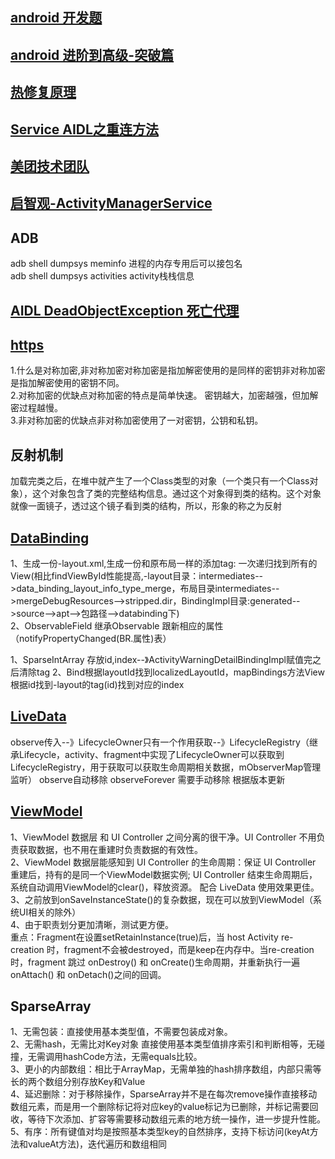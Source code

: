 ## [android 开发题](https://juejin.cn/post/6844903891625050119)
## [android 进阶到高级-突破篇](https://pangrongxian.github.io/2017/07/17/Android%20%E8%BF%9B%E9%98%B6%E5%88%B0%E9%AB%98%E7%BA%A7%20-%20%E7%AA%81%E7%A0%B4%E7%AF%87/)

## [热修复原理](https://juejin.cn/post/6844903985602789384)

## [Service AIDL之重连方法](https://www.jianshu.com/p/476abecc7292)

## [美团技术团队](https://tech.meituan.com/archives)

## [启智观-ActivityManagerService](https://duanqz.github.io/2016-07-15-AMS-LaunchProcess#Android%E5%90%AF%E6%99%BA%E8%A7%82)

## ADB
adb shell dumpsys meminfo  进程的内存专用后可以接包名  
adb shell dumpsys activities  activity栈栈信息  

## [AIDL DeadObjectException 死亡代理](https://blog.csdn.net/jqwei2/article/details/98611551)

## [https](https://www.runoob.com/w3cnote/http-vs-https.html)
1.什么是对称加密,非对称加密对称加密是指加解密使用的是同样的密钥非对称加密是指加解密使用的密钥不同。  
2.对称加密的优缺点对称加密的特点是简单快速。 密钥越大，加密越强，但加解密过程越慢。  
3.非对称加密的优缺点非对称加密使用了一对密钥，公钥和私钥。  

## 反射机制
加载完类之后，在堆中就产生了一个Class类型的对象（一个类只有一个Class对象），这个对象包含了类的完整结构信息。通过这个对象得到类的结构。这个对象就像一面镜子，透过这个镜子看到类的结构，所以，形象的称之为反射

## [DataBinding](https://www.bilibili.com/video/BV1Zv411k7xe?p=2&spm_id_from=pageDriver)
1、生成一份-layout.xml,生成一份和原布局一样的添加tag:  一次递归找到所有的View(相比findViewById性能提高,-layout目录：intermediates-->data_binding_layout_info_type_merge，布局目录intermediates-->mergeDebugResources-->stripped.dir，BindingImpl目录:generated-->source-->apt-->包路径-->databinding下)   
2、ObservableField 继承Observable 跟新相应的属性（notifyPropertyChanged(BR.属性)表）

1、SparseIntArray 存放id,index--》ActivityWarningDetailBindingImpl赋值完之后清除tag
2、Bind根据layoutId找到localizedLayoutId，mapBindings方法View根据id找到-layout的tag(id)找到对应的index

## [LiveData](https://www.jianshu.com/p/d66b2fd4d918)
observe传入--》LifecycleOwner只有一个作用获取--》LifecycleRegistry（继承Lifecycle，activity、fragment中实现了LifecycleOwner可以获取到LifecycleRegistry，用于获取可以获取生命周期相关数据，mObserverMap管理监听）
observe自动移除
observeForever 需要手动移除 根据版本更新

## [ViewModel](https://deskid.github.io/2017/07/28/ViewModel/)
1、ViewModel 数据层 和 UI Controller 之间分离的很干净。UI Controller 不用负责获取数据，也不用在重建时负责数据的有效性。  
2、ViewModel 数据层能感知到 UI Controller 的生命周期：保证 UI Controller 重建后，持有的是同一个ViewModel数据实例; UI Controller 结束生命周期后，系统自动调用ViewModel的clear()，释放资源。
配合 LiveData 使用效果更佳。  
3、之前放到onSaveInstanceState()的复杂数据，现在可以放到ViewModel（系统UI相关的除外）  
4、由于职责划分更加清晰，测试更方便。  
重点：Fragment在设置setRetainInstance(true)后，当 host Activity re-creation 时，fragment不会被destroyed，而是keep在内存中。当re-creation时，fragment 跳过 onDestroy() 和 onCreate()生命周期，并重新执行一遍 onAttach() 和 onDetach()之间的回调。

## SparseArray
1、无需包装：直接使用基本类型值，不需要包装成对象。   
2、无需hash，无需比对Key对象  直接使用基本类型值排序索引和判断相等，无碰撞，无需调用hashCode方法，无需equals比较。   
3、更小的内部数组：相比于ArrayMap，无需单独的hash排序数组，内部只需等长的两个数组分别存放Key和Value   
4、延迟删除：对于移除操作，SparseArray并不是在每次remove操作直接移动数组元素，而是用一个删除标记将对应key的value标记为已删除，并标记需要回收，等待下次添加、扩容等需要移动数组元素的地方统一操作，进一步提升性能。   
5、有序：所有键值对均是按照基本类型key的自然排序，支持下标访问(keyAt方法和valueAt方法)，迭代遍历和数组相同
